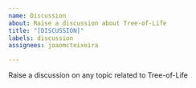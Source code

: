 ```yaml
---
name: Discussion
about: Raise a discussion about Tree-of-Life
title: "[DISCUSSION]"
labels: discussion
assignees: joaomcteixeira

---
```


Raise a discussion on any topic related to Tree-of-Life
